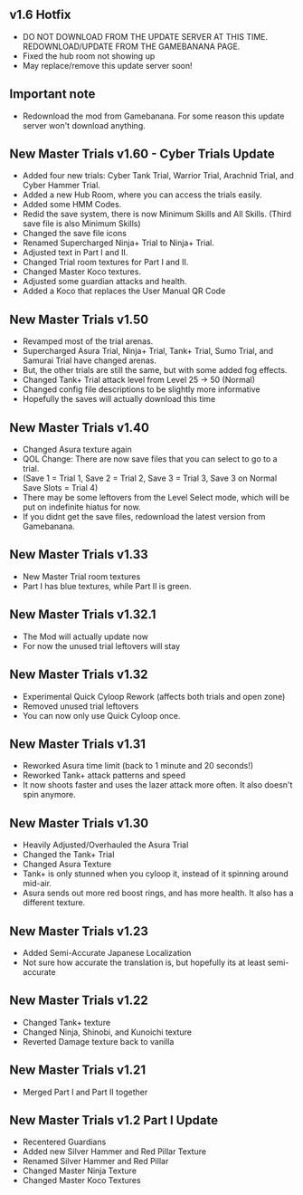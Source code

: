 ## v1.6 Hotfix
- DO NOT DOWNLOAD FROM THE UPDATE SERVER AT THIS TIME. REDOWNLOAD/UPDATE FROM THE GAMEBANANA PAGE.
- Fixed the hub room not showing up
- May replace/remove this update server soon!

## Important note
- Redownload the mod from Gamebanana. For some reason this update server won't download anything.

## New Master Trials v1.60 - Cyber Trials Update
- Added four new trials: Cyber Tank Trial, Warrior Trial, Arachnid Trial, and Cyber Hammer Trial.
- Added a new Hub Room, where you can access the trials easily.
- Added some HMM Codes.
- Redid the save system, there is now Minimum Skills and All Skills. (Third save file is also Minimum Skills)
- Changed the save file icons
- Renamed Supercharged Ninja+ Trial to Ninja+ Trial.
- Adjusted text in Part I and II.
- Changed Trial room textures for Part I and II.
- Changed Master Koco textures.
- Adjusted some guardian attacks and health.
- Added a Koco that replaces the User Manual QR Code 

## New Master Trials v1.50
- Revamped most of the trial arenas.
- Supercharged Asura Trial, Ninja+ Trial, Tank+ Trial, Sumo Trial, and Samurai Trial have changed arenas.
- But, the other trials are still the same, but with some added fog effects.
- Changed Tank+ Trial attack level from Level 25 -> 50 (Normal)
- Changed config file descriptions to be slightly more informative
- Hopefully the saves will actually download this time

## New Master Trials v1.40
- Changed Asura texture again
- QOL Change: There are now save files that you can select to go to a trial.
- (Save 1 = Trial 1, Save 2 = Trial 2, Save 3 = Trial 3, Save 3 on Normal Save Slots = Trial 4)
- There may be some leftovers from the Level Select mode, which will be put on indefinite hiatus for now.
- If you didnt get the save files, redownload the latest version from Gamebanana.

## New Master Trials v1.33
- New Master Trial room textures
- Part I has blue textures, while Part II is green.

## New Master Trials v1.32.1
- The Mod will actually update now 
- For now the unused trial leftovers will stay

## New Master Trials v1.32
- Experimental Quick Cyloop Rework (affects both trials and open zone)
- Removed unused trial leftovers
- You can now only use Quick Cyloop once.

## New Master Trials v1.31
- Reworked Asura time limit (back to 1 minute and 20 seconds!)
- Reworked Tank+ attack patterns and speed
- It now shoots faster and uses the lazer attack more often. It also doesn't spin anymore.

## New Master Trials v1.30
- Heavily Adjusted/Overhauled the Asura Trial
- Changed the Tank+ Trial
- Changed Asura Texture
- Tank+ is only stunned when you cyloop it, instead of it spinning around mid-air.
- Asura sends out more red boost rings, and has more health. It also has a different texture.

## New Master Trials v1.23
- Added Semi-Accurate Japanese Localization
- Not sure how accurate the translation is, but hopefully its at least semi-accurate

## New Master Trials v1.22
- Changed Tank+ texture
- Changed Ninja, Shinobi, and Kunoichi texture
- Reverted Damage texture back to vanilla

## New Master Trials v1.21
- Merged Part I and Part II together


## New Master Trials v1.2 Part I Update
- Recentered Guardians
- Added new Silver Hammer and Red Pillar Texture
- Renamed Silver Hammer and Red Pillar
- Changed Master Ninja Texture
- Changed Master Koco Textures
